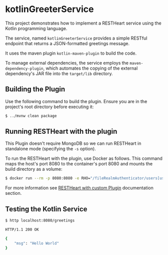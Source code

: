 # kotlinGreeterService

This project demonstrates how to implement a RESTHeart service using the Kotlin programming language.

The service, named `kotlinGreeterService` provides a simple RESTful endpoint that returns a JSON-formatted greetings message.

It uses the maven plugin `kotlin-maven-plugin` to build the code.

To manage external dependencies, the service employs the `maven-dependency-plugin`, which automates the copying of the external dependency's JAR file into the `target/lib` directory.

## Building the Plugin

Use the following command to build the plugin. Ensure you are in the project's root directory before executing it:

```bash
$ ../mvnw clean package
```

## Running RESTHeart with the plugin

This Plugin doesn't require MongoDB so we can run RESTHeart in standalone mode (specifying the `-s` option).

To run the RESTHeart with the plugin, use Docker as follows. This command maps the host's port 8080 to the container's port 8080 and mounts the build directory as a volume:

```bash
$ docker run --rm -p 8080:8080 -e RHO="/fileRealmAuthenticator/users[userid='admin']/password->'secret';/http-listener/host->'0.0.0.0'" -v ./target:/opt/restheart/plugins/custom softinstigate/restheart:latest -s
```

For more information see [RESTHeart with custom Plugin](https://restheart.org/docs/setup-with-docker#run-restheart-with-custom-plugin) documentation section.

## Testing the Kotlin Service


```bash
$ http localhost:8080/greetings

HTTP/1.1 200 OK

{
    "msg": "Hello World"
}
```

